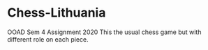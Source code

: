 # Chess-Lithuania
OOAD Sem 4 Assignment
2020
This the usual chess game but with different role on each piece.
